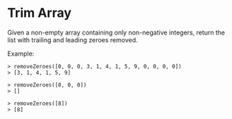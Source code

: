 # Trim Array
Given a non-empty array containing only non-negative integers, return the list with trailing and leading zeroes removed.

Example:
```
> removeZeroes([0, 0, 0, 3, 1, 4, 1, 5, 9, 0, 0, 0, 0])
> [3, 1, 4, 1, 5, 9]

> removeZeroes([0, 0, 0])
> []

> removeZeroes([8])
> [8]
```
